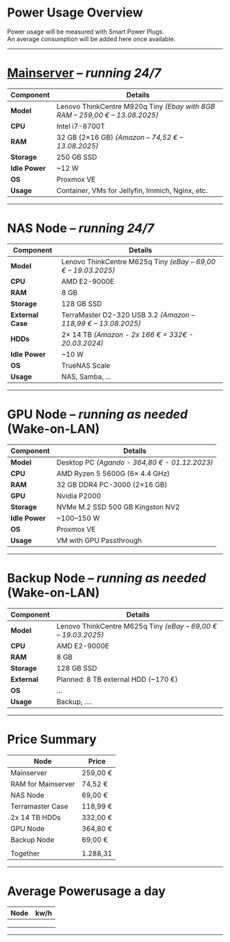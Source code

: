 # Power Usage Overview
Power usage will be measured with Smart Power Plugs.  
An average consumption will be added here once available.

---

# [**Mainserver**](<#1 Main Node/readme.md>) – *running 24/7*
| Component       | Details                                                                     |
|-----------------|-----------------------------------------------------------------------------|
| **Model**       | Lenovo ThinkCentre M920q Tiny *(Ebay with 8GB RAM – 259,00 € – 13.08.2025)* |
| **CPU**         | Intel i7-8700T                                                              |
| **RAM**         | 32 GB (2×16 GB) *(Amazon – 74,52 € – 13.08.2025)*                           |
| **Storage**     | 250 GB SSD                                                                  |
| **Idle Power**  | ~12 W                                                                       |
| **OS**          | Proxmox VE                                                                  |
| **Usage**       | Container, VMs for Jellyfin, Immich, Nginx, etc.                            |

---

# **NAS Node** – *running 24/7*
| Component         | Details                                                               |
|-------------------|-----------------------------------------------------------------------|
| **Model**         | Lenovo ThinkCentre M625q Tiny *(eBay – 69,00 € – 19.03.2025)*         |
| **CPU**           | AMD E2-9000E                                                          |
| **RAM**           | 8 GB                                                                  |
| **Storage**       | 128 GB SSD                                                            |
| **External Case** | TerraMaster D2-320 USB 3.2 *(Amazon – 118,99 € – 13.08.2025)*         |
| **HDDs**          | 2× 14 TB *(Amazon - 2x 166 € = 332€ - 20.03.2024)*                    |
| **Idle Power**    | ~10 W                                                                 |
| **OS**            | TrueNAS Scale                                                         |
| **Usage**         | NAS, Samba, ...                                                       |

---

# **GPU Node** – *running as needed* (Wake-on-LAN)
| Component       | Details                                                                 |
|-----------------|-------------------------------------------------------------------------|
| **Model**       | Desktop PC *(Agando - 364,80 € - 01.12.2023)*                           |
| **CPU**         | AMD Ryzen 5 5600G (6× 4.4 GHz)                                          |
| **RAM**         | 32 GB DDR4 PC-3000 (2×16 GB)                                            |
| **GPU**         | Nvidia P2000                                                            |
| **Storage**     | NVMe M.2 SSD 500 GB Kingston NV2                                        |
| **Idle Power**  | ~100–150 W                                                              |
| **OS**          | Proxmox VE                                                              |
| **Usage**       | VM with GPU Passthrough                                                 |

---

# **Backup Node** – *running as needed* (Wake-on-LAN)
| Component       | Details                                                                 |
|-----------------|-------------------------------------------------------------------------|
| **Model**       | Lenovo ThinkCentre M625q Tiny *(eBay – 69,00 € – 19.03.2025)*           |
| **CPU**         | AMD E2-9000E                                                            |
| **RAM**         | 8 GB                                                                    |
| **Storage**     | 128 GB SSD                                                              |
| **External**    | Planned: 8 TB external HDD (~170 €)                                     |
| **OS**          | ...                                                                     |
| **Usage**       | Backup, ....                                                            |

---


# **Price Summary**
| Node                  | Price             |
|-----------------------|-------------------|
| Mainserver            | 259,00 €          |
| RAM for Mainserver    | 74,52 €           |
| NAS Node              | 69,00 €           |
| Terramaster Case      | 118,99 €          |
| 2x 14 TB HDDs         | 332,00 €          |
| GPU Node              | 364,80 €          |
| Backup Node           | 69,00 €           |
|                       |                   |
| Together              | 1.288,31          |

---

# **Average Powerusage a day**
| Node                  | kw/h              |
|-----------------------|-------------------|
|||
|||
|||

---